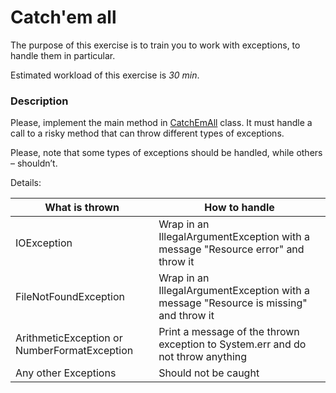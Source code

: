 # Catch'em all

The purpose of this exercise is to train you to work with exceptions, to handle them in particular.

Estimated workload of this exercise is _30 min_.

### Description
Please, implement the main method in [CatchEmAll](src/main/java/com/epam/training/student_Gagik_Hovhannisyan/autotasks/CatchEmAll.java) class.
It must handle a call to a risky method that can throw different types of exceptions.

Please, note that some types of exceptions should be handled, while others – shouldn’t.

Details:

| What is thrown | How to handle |
| --- | --- |
| IOException | Wrap in an IllegalArgumentException with a message "Resource error" and throw it |
| FileNotFoundException | Wrap in an IllegalArgumentException with a message "Resource is missing" and throw it | 
| ArithmeticException or NumberFormatException | Print a message of the thrown exception to System.err and do not throw anything |
| Any other Exceptions | Should not be caught |